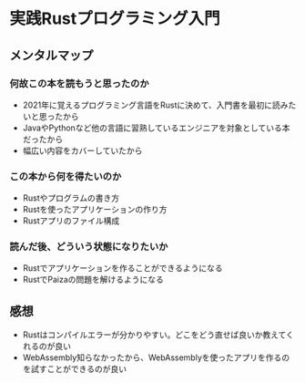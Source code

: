 # 実践Rustプログラミング入門

## メンタルマップ

### 何故この本を読もうと思ったのか

- 2021年に覚えるプログラミング言語をRustに決めて、入門書を最初に読みたいと思ったから
- JavaやPythonなど他の言語に習熟しているエンジニアを対象としている本だったから
- 幅広い内容をカバーしていたから

### この本から何を得たいのか

- Rustやプログラムの書き方
- Rustを使ったアプリケーションの作り方
- Rustアプリのファイル構成

### 読んだ後、どういう状態になりたいか

- Rustでアプリケーションを作ることができるようになる
- RustでPaizaの問題を解けるようになる

## 感想

- Rustはコンパイルエラーが分かりやすい。どこをどう直せば良いか教えてくれるのが良い
- WebAssembly知らなかったから、WebAssemblyを使ったアプリを作るのを試すことができるのが良い

